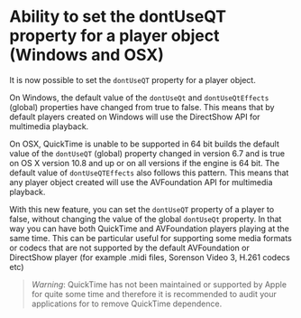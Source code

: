 #   Ability to set the dontUseQT property for a player object (Windows and OSX)

It is now possible to set the `dontUseQT` property for a player object. 

On Windows, the default value of the `dontUseQt` and `dontUseQtEffects`
(global) properties have changed from true to false. This means that by
default players created on Windows will use the DirectShow API for
multimedia playback.

On OSX, QuickTime is unable to be supported in 64 bit builds the default 
value of the `dontUseQT` (global) property changed in version 6.7 and is 
true on OS X version 10.8 and up or on all versions if the engine is 64
bit. The default value of `dontUseQTEffects` also follows this pattern. 
This means that any player object created will use the AVFoundation API 
for multimedia playback. 

With this new feature, you can set the `dontUseQT` property of a player
to false, without changing the value of the global `dontUseQt` property.
In that way you can have both QuickTime and AVFoundation players playing
at the same time. This can be particular useful for supporting some
media formats or codecs that are not supported by the default 
AVFoundation or DirectShow player (for example .midi files, Sorenson
Video 3, H.261 codecs etc) 

> *Warning*: QuickTime has not been maintained or supported by Apple for 
> quite some time and therefore it is recommended to audit your 
> applications for to remove QuickTime dependence.
